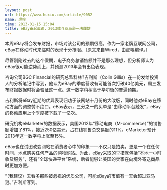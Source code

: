 ```yaml
---
layout: post
url: https://www.huxiu.com/article/9052
name: 虎嗅
time: 2013-01-15 15:04
title: eBay奋起直追，2013或与亚马逊一决雌雄
---
```

本周eBay将会发布财报，市场对该公司的预期很高，作为一家老牌互联网公司，eBay在移动时代来临时的表现十分抢眼。（原文来自Wired，由虎嗅编译。）

尽管刚刚过去的这个假期，电子商务总销售额并不是那么理想，但分析师认为eBay很可能逆势而上，并预测2013年会有出色表现。

咨询公司BGC Financial的研究总监科林?吉利斯（Colin Gillis）在一份发给投资人的分析笔记中写到，他认为eBay的季度营收有可能首次打破40亿美元，周三发布财报数据时将会验证这一点。这一数字稍稍高于华尔街的普遍预期。

吉利斯将eBay近期的优异表现归功于该网站十月份的大改版，同时他对eBay在移动方面的调整赞不绝口。eBay表示，三分之一的买单是“由移动平台触发”，eBay的移动应用上个季度被下载了一亿次。

研究机构eMarketer的数据表示，美国2012年“移动电商（M-commerce）”的销售额增加了81%，接近250亿美元，占在线销售总交易额的11%。eMarketer预计2013年这一数字将上涨至15%。

eBay也在试图改变网站在消费者心中的印象——不仅只是拍卖，更是一个在任何时间、地点购买任何产品的购物网站。为此，eBay采取的举措就包括“本地一小时收货服务”，还有“全球快递平台”系统，后者能够让美国的卖家在向境外寄送商品时更加方便。

“（我建议）去看多那些被忽视的优质公司，可能eBay的市值有一天会超过亚马逊。”吉利斯写到。

